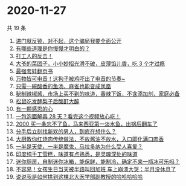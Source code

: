 # 2020-11-27

共 19 条

<!-- BEGIN -->
<!-- 最后更新时间 Fri Nov 27 2020 09:22:16 GMT+0800 (CST) -->
1. [进门就反锁，对不起，这个骗局我要全面公开](https://www.zhihu.com/zvideo/1315310290762518528)
1. [有哪些道理是你慢慢才明白的？](https://www.zhihu.com/zvideo/1315380654163132416)
1. [打工人的反击！](https://www.zhihu.com/zvideo/1315377187353567232)
1. [大爷的菜团子，小小妙招光滑不破，皮薄馅儿香，吃 3 个才过瘾](https://www.zhihu.com/zvideo/1315320492828631040)
1. [最强套娃翻页书](https://www.zhihu.com/zvideo/1315323766876864512)
1. [万物皆可电音！这狗子被鸡吓出了电音的节奏~](https://www.zhihu.com/zvideo/1315280826024534016)
1. [只需一碗酸香的鱼汤，麻雀也能变成凤凰](https://www.zhihu.com/zvideo/1315345177818005504)
1. [秘制辣椒酱，市场上买不到的味道，香辣下饭，不含添加剂，家庭必备](https://www.zhihu.com/zvideo/1313910078639054848)
1. [松鼠吃发酵梨子后酩酊大醉](https://www.zhihu.com/zvideo/1314574931053273088)
1. [有一颗感恩的心](https://www.zhihu.com/zvideo/1315370946656256000)
1. [一包泡面解毒 28 天？看完这个视频放心吃！](https://www.zhihu.com/zvideo/1313128437830713344)
1. [2000 买一条忘不了鱼，马来西亚第一淡水鱼，出锅后翻车了](https://www.zhihu.com/zvideo/1315093227901419520)
1. [分手后立刻找新欢的男人，到底在想什么？](https://www.zhihu.com/zvideo/1315000171366424576)
1. [大厨教你红烧肉传统做法，不放酱油不放水，入口即化满口肉香](https://www.zhihu.com/zvideo/1315306228118638592)
1. [一半是天使，一半是魔鬼，马拉多纳为什么受人喜爱？](https://www.zhihu.com/zvideo/1315206067693932544)
1. [印度纯手工雪糕，味道有点熟悉，是灵魂深处的味道](https://www.zhihu.com/zvideo/1315358698051878912)
1. [迷你厨房，自制迷你冰箱，能保鲜，能制冷，确定不来一瓶冰可乐吗？](https://www.zhihu.com/zvideo/1315327067291635712)
1. [不容易！女孩生日当天被半路叫回加班 车上崩溃大哭：半月没休息了](https://www.zhihu.com/zvideo/1314967782501265408)
1. [说说我是如何拱到这棵北大医学部副教授的哈哈哈哈哈](https://www.zhihu.com/zvideo/1313900782228107264)
<!-- END -->
